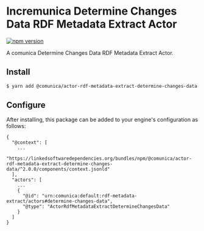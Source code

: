# Incremunica Determine Changes Data RDF Metadata Extract Actor

[![npm version](https://badge.fury.io/js/@incremunica%2Factor-rdf-metadata-extract-determine-changes-data.svg)](https://badge.fury.io/js/@incremunica%2Factor-rdf-metadata-extract-determine-changes-data)

A comunica Determine Changes Data RDF Metadata Extract Actor.

## Install

```bash
$ yarn add @comunica/actor-rdf-metadata-extract-determine-changes-data
```

## Configure

After installing, this package can be added to your engine's configuration as follows:
```text
{
  "@context": [
    ...
    "https://linkedsoftwaredependencies.org/bundles/npm/@comunica/actor-rdf-metadata-extract-determine-changes-data/^2.0.0/components/context.jsonld"
  ],
  "actors": [
    ...
    {
      "@id": "urn:comunica:default:rdf-metadata-extract/actors#determine-changes-data",
      "@type": "ActorRdfMetadataExtractDetermineChangesData"
    }
  ]
}
```
